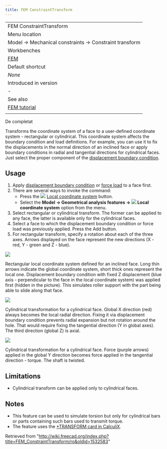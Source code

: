```yaml
---
title: FEM ConstraintTransform
---
```

|  |
| --- |
| FEM ConstraintTransform |
| Menu location |
| Model → Mechanical constraints → Constraint transform |
| Workbenches |
| [FEM](/FEM_Workbench "FEM Workbench") |
| Default shortcut |
| *None* |
| Introduced in version |
| - |
| See also |
| [FEM tutorial](/FEM_tutorial "FEM tutorial") |
|  |

De completat

Transforms the coordinate system of a face to a user-defined coordinate system - rectangular or cylindrical. This coordinate system affects the boundary condition and load definitions. For example, you can use it to fix the displacements in the normal direction of an inclined face or apply boundary conditions in radial and tangential directions for cylindrical faces. Just select the proper component of the [displacement boundary condition](/FEM_ConstraintDisplacement "FEM ConstraintDisplacement").

## Usage

1. Apply [displacement boundary condition](/FEM_ConstraintDisplacement "FEM ConstraintDisplacement") or [force load](/FEM_ConstraintForce "FEM ConstraintForce") to a face first.
2. There are several ways to invoke the command:
   * Press the ![](/images/FEM_ConstraintTransform.svg) [Local coordinate system](/FEM_ConstraintTransform "FEM ConstraintTransform") button.
   * Select the **Model → Geometrical analysis features → ![](/images/FEM_ConstraintTransform.svg) Local coordinate system** option from the menu.
3. Select rectangular or cylindrical transform. The former can be applied to any face, the latter is available only for the cylindrical faces.
4. Select a face to which the displacement boundary condition or force load was previously applied. Press the Add button.
5. For rectangular transform, specify a rotation about each of the three axes. Arrows displayed on the face represent the new directions (X - red, Y - green and Z - blue).

![](/images/FEM_transform_rect_displ.PNG)

Rectangular local coordinate system defined for an inclined face. Long thin arrows indicate the global coordinate system, short thick ones represent the local one. Displacement boundary condition with fixed Z displacement (blue axis - perpendicular to the face in the local coordinate system) was applied first (hidden in the picture). This simulates roller support with the part being able to slide along that face.

![](/images/FEM_transform_cyl_displ.PNG)

Cylindrical transformation for a cylindrical face. Global X direction (red) always becomes the local radial direction. Fixing it via displacement boundary condition prevents radial expansion but not rotation around the hole. That would require fixing the tangential direction (Y in global axes). The third direction (global Z) is axial.

![](/images/FEM_transform_cyl_force.PNG)

Cylindrical transformation for a cylindrical face. Force (purple arrows) applied in the global Y direction becomes force applied in the tangential direction - torque. The shaft is twisted.

## Limitations

* Cylindrical transform can be applied only to cylindrical faces.

## Notes

* This feature can be used to simulate torsion but only for cylindrical bars or parts containing such bars used to transmit torque.
* The feature uses the [\*TRANSFORM card in CalculiX](https://web.mit.edu/calculix_v2.7/CalculiX/ccx_2.7/doc/ccx/node253.html).

Retrieved from "<http://wiki.freecad.org/index.php?title=FEM_ConstraintTransform/ro&oldid=1532583>"